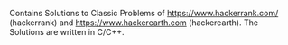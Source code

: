 Contains Solutions to Classic Problems of  https://www.hackerrank.com/ (hackerrank) and https://www.hackerearth.com (hackerearth).
The Solutions are written in C/C++.
